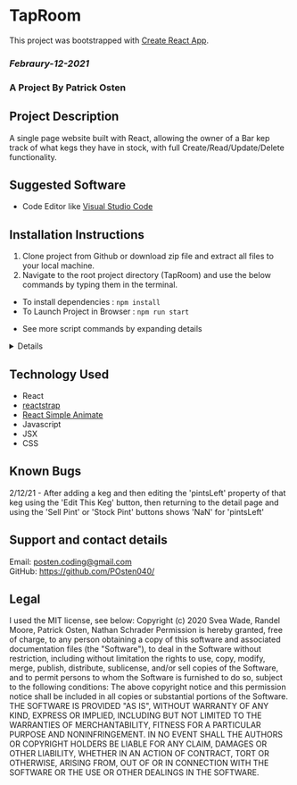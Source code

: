 # TapRoom 

This project was bootstrapped with [Create React App](https://github.com/facebook/create-react-app).

### _Febraury-12-2021_

### A Project By Patrick Osten 

## **Project Description**
A single page website built with React, allowing the owner of a Bar kep track of what kegs they have in stock, with full Create/Read/Update/Delete functionality. 

## **Suggested Software**
* Code Editor like [Visual Studio Code](https://code.visualstudio.com/)


## **Installation Instructions**
1. Clone project from Github or download zip file and extract all files to your local machine. 
2. Navigate to the root project directory (TapRoom) and use the below commands by typing them in the terminal.
  - To install dependencies :  `npm install`
  - To Launch Project in Browser : `npm run start`
* <summary>See more script commands by expanding details</summary>
<details>

## Available Scripts

In the project directory, you can run:

### `npm start`

Runs the app in the development mode.\
Open [http://localhost:3000](http://localhost:3000) to view it in the browser.

The page will reload if you make edits.\
You will also see any lint errors in the console.

### `npm run build`

Builds the app for production to the `build` folder.\
It correctly bundles React in production mode and optimizes the build for the best performance.

The build is minified and the filenames include the hashes.\
Your app is ready to be deployed!

See the section about [deployment](https://facebook.github.io/create-react-app/docs/deployment) for more information.
</details>

## Technology Used

* React
* [reactstrap](https://reactstrap.github.io/)
* [React Simple Animate](https://react-simple-animate.now.sh/)
* Javascript
* JSX
* CSS
  
## Known Bugs
2/12/21 - After adding a keg and then editing the 'pintsLeft' property of that keg using the 'Edit This Keg' button, then returning to the detail page and using the 'Sell Pint' or 'Stock Pint' buttons shows 'NaN' for 'pintsLeft' 


## Support and contact details
Email: posten.coding@gmail.com
<br>
GitHub: https://github.com/POsten040/

## Legal

I used the MIT license, see below: Copyright (c) 2020 Svea Wade, Randel Moore, Patrick Osten, Nathan Schrader Permission is hereby granted, free of charge, to any person obtaining a copy of this software and associated documentation files (the "Software"), to deal in the Software without restriction, including without limitation the rights to use, copy, modify, merge, publish, distribute, sublicense, and/or sell copies of the Software, and to permit persons to whom the Software is furnished to do so, subject to the following conditions: The above copyright notice and this permission notice shall be included in all copies or substantial portions of the Software. THE SOFTWARE IS PROVIDED "AS IS", WITHOUT WARRANTY OF ANY KIND, EXPRESS OR IMPLIED, INCLUDING BUT NOT LIMITED TO THE WARRANTIES OF MERCHANTABILITY, FITNESS FOR A PARTICULAR PURPOSE AND NONINFRINGEMENT. IN NO EVENT SHALL THE AUTHORS OR COPYRIGHT HOLDERS BE LIABLE FOR ANY CLAIM, DAMAGES OR OTHER LIABILITY, WHETHER IN AN ACTION OF CONTRACT, TORT OR OTHERWISE, ARISING FROM, OUT OF OR IN CONNECTION WITH THE SOFTWARE OR THE USE OR OTHER DEALINGS IN THE SOFTWARE.